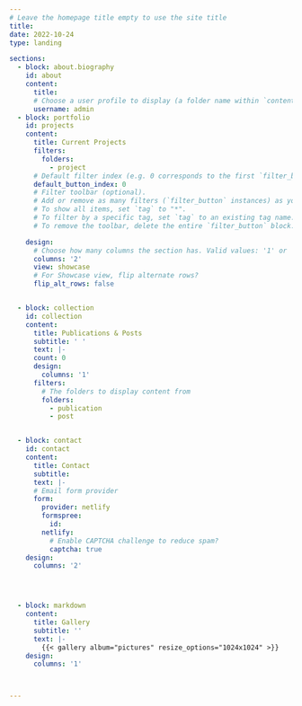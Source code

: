 ```yaml
---
# Leave the homepage title empty to use the site title
title:
date: 2022-10-24
type: landing

sections:
  - block: about.biography
    id: about
    content:
      title:  
      # Choose a user profile to display (a folder name within `content/authors/`)
      username: admin
  - block: portfolio
    id: projects
    content:
      title: Current Projects
      filters:
        folders:
          - project
      # Default filter index (e.g. 0 corresponds to the first `filter_button` instance below).
      default_button_index: 0
      # Filter toolbar (optional).
      # Add or remove as many filters (`filter_button` instances) as you like.
      # To show all items, set `tag` to "*".
      # To filter by a specific tag, set `tag` to an existing tag name.
      # To remove the toolbar, delete the entire `filter_button` block.

    design:
      # Choose how many columns the section has. Valid values: '1' or '2'.
      columns: '2'
      view: showcase
      # For Showcase view, flip alternate rows?
      flip_alt_rows: false


  - block: collection
    id: collection
    content:
      title: Publications & Posts
      subtitle: ' '
      text: |-
      count: 0
      design:
        columns: '1'
      filters:
        # The folders to display content from
        folders:
          - publication
          - post


  - block: contact
    id: contact
    content:
      title: Contact
      subtitle:
      text: |-
      # Email form provider
      form:
        provider: netlify
        formspree:
          id:
        netlify:
          # Enable CAPTCHA challenge to reduce spam?
          captcha: true
    design:
      columns: '2'




  - block: markdown
    content:
      title: Gallery
      subtitle: ''
      text: |-
        {{< gallery album="pictures" resize_options="1024x1024" >}}
    design:
      columns: '1'



---
```

